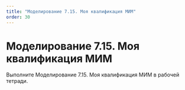 ```yaml
---
title: "Моделирование 7.15. Моя квалификация МИМ"
order: 30
---
```


# Моделирование 7.15. Моя квалификация МИМ

Выполните Моделирование 7.15. Моя квалификация МИМ в рабочей тетради.